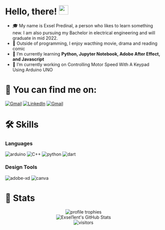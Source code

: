 # Hello, there! <img src="https://camo.githubusercontent.com/e8e7b06ecf583bc040eb60e44eb5b8e0ecc5421320a92929ce21522dbc34c891/68747470733a2f2f6d656469612e67697068792e636f6d2f6d656469612f6876524a434c467a6361737252346961377a2f67697068792e676966" width="30px">


- 🎓 My name is Exsel Predinal, a person who likes to learn something new. I am also pursuing my Bachelor in electrical engineering and will graduate in mid 2022.
- 👀 Outside of programming, I enjoy wacthing movie, drama and reading comic
- 🌱 I’m currently learning **Python, Jupyter Notebook, Adobe After Effect, and Javascript** 
- 🔭 I’m currently working on Controlling Motor Speed With A Keypad Using Arduino UNO

<!---
Exsel1ent/Exsel1ent is a ✨ special ✨ repository because its `README.md` (this file) appears on your GitHub profile.
You can click the Preview link to take a look at your changes.
--->



# 🔗 You can find me on: 
<!-- Actual text -->

[![Gmail][1.2]][1] [![LinkedIn][2.2]][2] [![Gmail][3.2]][3]

<!-- Icons -->

[1.2]: https://img.shields.io/badge/Gmail-EA4335?style=for-the-badge&logo=Gmail&logoColor=white
[2.2]: https://img.shields.io/badge/Linked_In-0A66C2?style=for-the-badge&logo=LinkedIn&logoColor=white
[3.2]: https://img.shields.io/badge/Resume-4285F4?style=for-the-badge&logo=read-the-docs&logoColor=white

<!-- Links to your social media accounts -->

[1]: mailto:exselpredinal@gmail.com
[2]: https://www.linkedin.com/in/exsel-predinal-7b9570166/
[3]: https://doc-14-08-docs.googleusercontent.com/docs/securesc/bmn49fpqsgnhf23vhj8rmf4ko793lhfo/doer9mobe1nj4697v560rtpbtsmehl6j/1643469600000/16832788122944197911/16832788122944197911/181Pzb81C3LY0fFwSBMO9yuKK0hAy_CYE?e=download&authuser=0


# 🛠️ Skills
### Languages

![arduino](https://img.shields.io/badge/Arduino-00979D?style=for-the-badge&logo=Arduino&logoColor=white)
![C++](https://img.shields.io/badge/C++-6CADDF?style=for-the-badge&logo=cplusplus&logoColor=00599C)
![python](https://img.shields.io/badge/Python-3776AB?style=for-the-badge&logo=python&logoColor=white)
![dart](https://img.shields.io/badge/Siemens-009999?style=for-the-badge&logo=Siemens&logoColor=white)


### Design Tools

![adobe-xd](https://img.shields.io/badge/abode_xd-470137?style=for-the-badge&logo=adobe-xd&logoColor=white)
![canva](https://img.shields.io/badge/canva-00C4CC?style=for-the-badge&logo=canva&logoColor=white)


# 📃 Stats



<div align="center">
    <img src="https://github-profile-trophy.vercel.app/?username=Exsel1ent&row=1&column=6&margin-h=8&theme=darkhub&count_private=true&margin-w=15&no-frame=true" alt="profile trophies" />
    <br />
    <img src="https://github-readme-stats.vercel.app/api?username=Exsel1ent&show_icons=true&hide_border=true" alt="Exsel1ent's GitHub Stats">
    <br />
    <img src="https://visitor-badge.laobi.icu/badge?page_id=Exsel1ent" alt="visitors">
</div>

